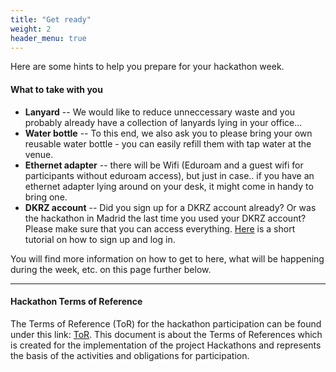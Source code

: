 ```yaml
---
title: "Get ready"
weight: 2
header_menu: true
---
```


Here are some hints to help you prepare for your hackathon week.

#### What to take with you

- **Lanyard** -- We would like to reduce unneccessary waste and you probably already have a collection of lanyards lying in your office...
- **Water bottle** -- To this end, we also ask you to please bring your own reusable water bottle - you can easily refill them with tap water at the venue.
- **Ethernet adapter** -- there will be Wifi (Eduroam and a guest wifi for participants without eduroam access), but just in case.. if you have an ethernet adapter lying around on your desk, it might come in handy to bring one.
- **DKRZ account** -- Did you sign up for a DKRZ account already? Or was the hackathon in Madrid the last time you used your DKRZ account? Please make sure that you can access everything. [Here](https://pad.gwdg.de/nSKolAzGQY2zLz3oOr0QSQ#Using-the-Levante-Supercomputer) is a short tutorial on how to sign up and log in.

You will find more information on how to get to here, what will be happening during the week, etc. on this page further below.

---

#### Hackathon Terms of Reference

The Terms of Reference (ToR) for the hackathon participation can be found under this link: [ToR](https://owncloud.gwdg.de/index.php/s/ALY0LyjcKGKjQmc).
This document is about the Terms of References  which is  created  for  the  implementation  of  the  project  Hackathons  and  represents  the basis of the activities and obligations for participation.
